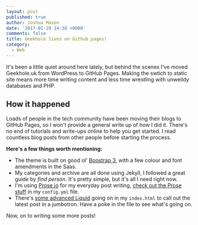 ```yaml
---
layout: post
published: true
author: Joshua Mason
date: '2017-01-29 14:38 +0000'
comments: false
title: Geekhole lives on Github pages!
category:
  - Web
---
```

It's been a little quiet around here lately, but behind the scenes I've moved Geekhole.uk from WordPress to GitHub Pages. Making the swtich to static site means more time writing content and less time wrestling with unweildy databases and PHP.

## How it happened

Loads of people in the tech community have been moving their blogs to GitHub Pages, so I won't provide a general write up of how I did it. There's no end of tutorials and write-ups online to help you get started. I read countless blog posts from other people before starting the process.

**Here's a few things worth mentioning:**

* The theme is built on good ol' [Boostrap 3](https://getbootstrap.com/), with a few colour and font amendments in the Saas.
* My categories and archive are all done using Jekyll, I followed a great guide by *find person*. It's pretty simple, but it's all I need right now.
* I'm using [Prose.io](http://prose.io/) for my everyday post writing, [check out the Prose stuff](https://github.com/Geekhole/geekhole.github.io/blob/master/_config.yml) in my `config.yml` file.
* There's [some advanced Liquid](https://github.com/Geekhole/geekhole.github.io/blob/master/index.html) going on in my `index.html` to call out the latest post in a jumbotron. Have a poke in the file to see what's going on.

Now, on to writing some more posts!